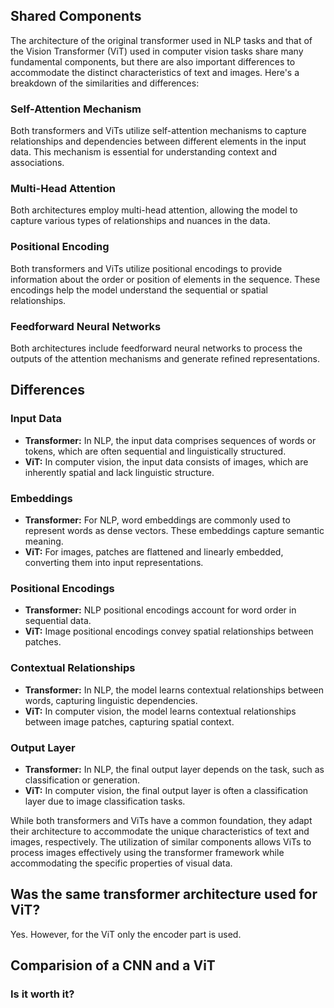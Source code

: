 ## Shared Components

The architecture of the original transformer used in NLP tasks and that of the Vision Transformer (ViT) used in computer vision tasks share many fundamental components, but there are also important differences to accommodate the distinct characteristics of text and images. Here's a breakdown of the similarities and differences:

### Self-Attention Mechanism

Both transformers and ViTs utilize self-attention mechanisms to capture relationships and dependencies between different elements in the input data. This mechanism is essential for understanding context and associations.

### Multi-Head Attention

Both architectures employ multi-head attention, allowing the model to capture various types of relationships and nuances in the data.

### Positional Encoding

Both transformers and ViTs utilize positional encodings to provide information about the order or position of elements in the sequence. These encodings help the model understand the sequential or spatial relationships.

### Feedforward Neural Networks

Both architectures include feedforward neural networks to process the outputs of the attention mechanisms and generate refined representations.

## Differences

### Input Data

- **Transformer:** In NLP, the input data comprises sequences of words or tokens, which are often sequential and linguistically structured.
- **ViT:** In computer vision, the input data consists of images, which are inherently spatial and lack linguistic structure.

### Embeddings

- **Transformer:** For NLP, word embeddings are commonly used to represent words as dense vectors. These embeddings capture semantic meaning.
- **ViT:** For images, patches are flattened and linearly embedded, converting them into input representations.

### Positional Encodings

- **Transformer:** NLP positional encodings account for word order in sequential data.
- **ViT:** Image positional encodings convey spatial relationships between patches.

### Contextual Relationships

- **Transformer:** In NLP, the model learns contextual relationships between words, capturing linguistic dependencies.
- **ViT:** In computer vision, the model learns contextual relationships between image patches, capturing spatial context.

### Output Layer

- **Transformer:** In NLP, the final output layer depends on the task, such as classification or generation.
- **ViT:** In computer vision, the final output layer is often a classification layer due to image classification tasks.

While both transformers and ViTs have a common foundation, they adapt their architecture to accommodate the unique characteristics of text and images, respectively. The utilization of similar components allows ViTs to process images effectively using the transformer framework while accommodating the specific properties of visual data.

## Was the same transformer architecture used for ViT?
Yes. However, for the ViT only the encoder part is used. 

## Comparision of a CNN and a ViT
### Is it worth it?


